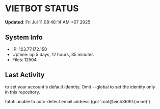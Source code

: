 # VIETBOT STATUS
**Updated**: Fri Jul 11 08:48:14 AM +07 2025

## System Info
- IP: 103.77.172.150
- Uptime: up 5 days, 12 hours, 35 minutes
- Files: 12504

## Last Activity

to set your account's default identity.
Omit --global to set the identity only in this repository.

fatal: unable to auto-detect email address (got 'root@vinh3690.(none)')
